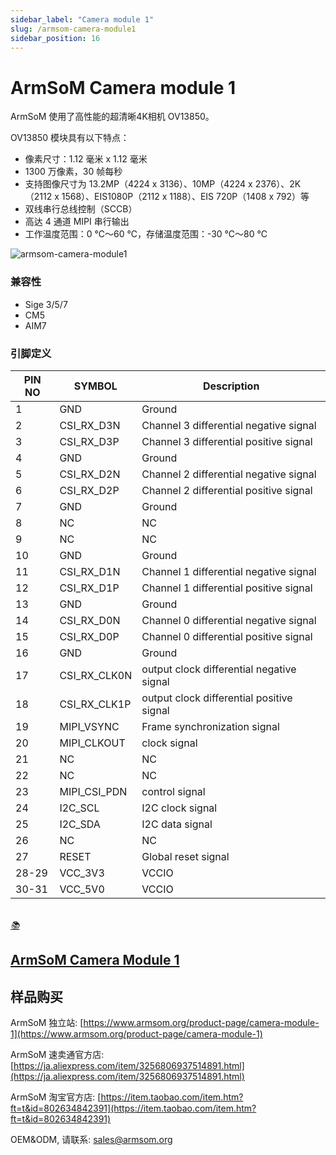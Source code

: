```yaml
---
sidebar_label: "Camera module 1"
slug: /armsom-camera-module1
sidebar_position: 16
---
```


# ArmSoM Camera module 1

ArmSoM 使用了高性能的超清晰4K相机 OV13850。

OV13850 模块具有以下特点：
* 像素尺寸：1.12 毫米 x 1.12 毫米
* 1300 万像素，30 帧每秒
* 支持图像尺寸为 13.2MP（4224 x 3136）、10MP（4224 x 2376）、2K（2112 x 1568）、EIS1080P（2112 x 1188）、EIS 720P（1408 x 792）等
* 双线串行总线控制（SCCB）
* 高达 4 通道 MIPI 串行输出
* 工作温度范围：0 ℃～60 ℃，存储温度范围：-30 ℃～80 ℃

![armsom-camera-module1](/img/accessories/armsom-camera-module1.png)

### 兼容性
- Sige 3/5/7
- CM5
- AIM7

### 引脚定义
|PIN NO| SYMBOL| Description |
| -------- | ----------- | ----------- |
|1| GND| Ground
|2| CSI_RX_D3N| Channel 3 differential negative signal
|3| CSI_RX_D3P| Channel 3 differential positive signal
|4| GND| Ground 
|5| CSI_RX_D2N| Channel 2 differential negative signal
|6| CSI_RX_D2P| Channel 2 differential positive signal
|7| GND |Ground 
|8| NC | NC
|9| NC | NC
|10| GND| Ground 
|11| CSI_RX_D1N | Channel 1 differential negative signal
|12| CSI_RX_D1P |Channel 1 differential positive signal
|13| GND| Ground 
|14| CSI_RX_D0N |Channel 0 differential negative signal 
|15| CSI_RX_D0P| Channel 0 differential positive signal
|16| GND| Ground 
|17| CSI_RX_CLK0N|output clock differential negative signal
|18| CSI_RX_CLK1P|output clock differential positive signal
|19| MIPI_VSYNC| Frame synchronization signal
|20| MIPI_CLKOUT |clock signal
|21| NC | NC
|22| NC | NC
|23| MIPI_CSI_PDN| control signal
|24| I2C_SCL| I2C clock signal
|25| I2C_SDA| I2C data signal 
|26|  NC | NC
|27| RESET| Global reset signal
|28-29| VCC_3V3 |VCCIO 
|30-31| VCC_5V0 |VCCIO 
<br/>
<div class="cards">
    <a href="https://pan.baidu.com/s/1fxOL8wt1ZGHRL4MsrtnOQg?pwd=arms" class="card-link">
        <div class="card">
            <div class="icon">
                <i>📚</i>
            </div>
            <div class="content">
                <h2>ArmSoM Camera Module 1</h2>
            </div>
        </div>
    </a>
</div>


## 样品购买
ArmSoM 独立站: [https://www.armsom.org/product-page/camera-module-1](https://www.armsom.org/product-page/camera-module-1)
 
ArmSoM 速卖通官方店: [https://ja.aliexpress.com/item/3256806937514891.html](https://ja.aliexpress.com/item/3256806937514891.html) 

ArmSoM 淘宝官方店: [https://item.taobao.com/item.htm?ft=t&id=802634842391](https://item.taobao.com/item.htm?ft=t&id=802634842391)

OEM&ODM,  请联系: sales@armsom.org